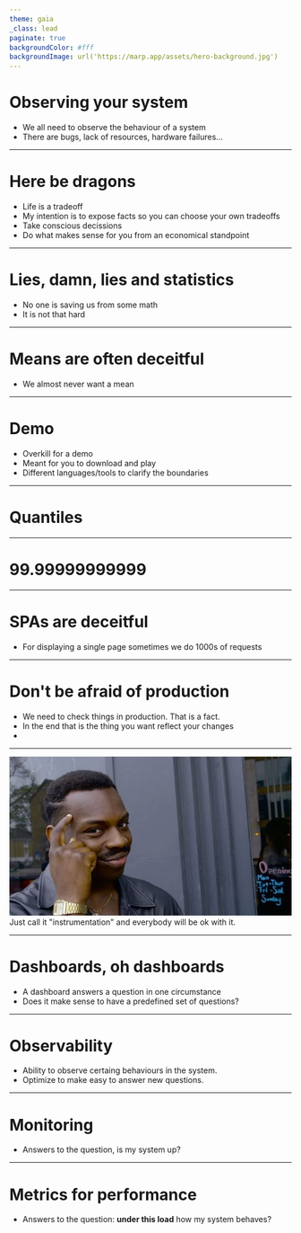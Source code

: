 ```yaml
---
theme: gaia
_class: lead
paginate: true
backgroundColor: #fff
backgroundImage: url('https://marp.app/assets/hero-background.jpg')
---
```


# Observing your system

 - We all need to observe the behaviour of a system
 - There are bugs, lack of resources, hardware failures...

---

# Here be dragons

 - Life is a tradeoff
 - My intention is to expose facts so you can choose your own tradeoffs
 - Take conscious decissions
 - Do what makes sense for you from an economical standpoint

---

# Lies, damn, lies and statistics

 - No one is saving us from some math
 - It is not that hard

---

# Means are often deceitful

 - We almost never want a mean

---

# Demo

 - Overkill for a demo
 - Meant for you to download and play
 - Different languages/tools to clarify the boundaries

---

# Quantiles

---

# 99.99999999999

---

# SPAs are deceitful

- For displaying a single page sometimes we do 1000s of requests

---
<!-- _class: lead -->

# Don't be afraid of production

- We need to check things in production. That is a fact.
- In the end that is the thing you want reflect your changes
-

---
![bg contain right](./assets/roll_safe.jpg)
Just call it "instrumentation" and everybody will be ok with it.

---

# Dashboards, oh dashboards

- A dashboard answers a question in one circumstance
- Does it make sense to have a predefined set of questions?


---

# Observability

- Ability to observe certaing behaviours in the system.
- Optimize to make easy to answer new questions.

---

# Monitoring

- Answers to the question, is my system up?

---

# Metrics for performance

- Answers to the question: **under this load** how my system behaves?

